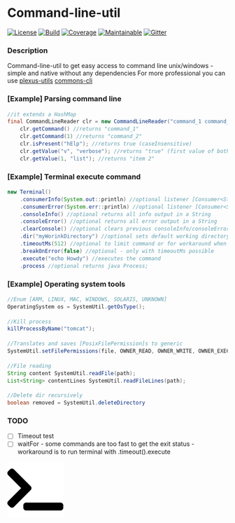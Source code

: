 # Command-line-util

[![License][License-Image]][License-Url]
[![Build][Build-Status-Image]][Build-Status-Url] 
[![Coverage][Coverage-image]][Coverage-Url] 
[![Maintainable][Maintainable-image]][Maintainable-Url] 
[![Gitter][Gitter-image]][Gitter-Url] 

### Description
Command-line-util to get easy access to command line unix/windows - simple and native without any dependencies
For more professional you can use [plexus-utils](https://github.com/sonatype/plexus-utils/tree/master/src/main/java/org/codehaus/plexus/util/cli) [commons-cli](https://commons.apache.org/proper/commons-cli/)

### \[Example\] Parsing command line
````java
//it extends a HashMap
final CommandLineReader clr = new CommandLineReader("command_1 command_2 --help -v=\"true\" --verbose=\"true\" -list=\"item 1\" --list=\"item 2\" --list=\"-item 3\"  ");
    clr.getCommand() //returns "command_1"
    clr.getCommand(1) //returns "command_2"
    clr.isPresent("hElp"); //returns true (caseInsensitive)
    clr.getValue("v", "verbose"); //returns "true" (first value of both)
    clr.getValue(1, "list"); //returns "item 2"
````

### \[Example\] Terminal execute command
````java
new Terminal()
    .consumerInfo(System.out::println) //optional listener [Consumer<String>]
    .consumerError(System.err::println) //optional listener [Consumer<String>]
    .consoleInfo() //optional returns all info output in a String
    .consoleError() //optional returns all error output in a String
    .clearConsole() //optional clears previous consoleInfo/consoleError console
    .dir("myWorinkDirectory") //optional sets default working directory
    .timeoutMs(512) //optional to limit command or for workaround when commands are too fast to return exit status
    .breakOnError(false) //optional - only with timeoutMs possible
    .execute("echo Howdy") //executes the command
    .process //optional returns java Process;
````
### \[Example\] Operating system tools
````java
//Enum [ARM, LINUX, MAC, WINDOWS, SOLARIS, UNKNOWN]
OperatingSystem os = SystemUtil.getOsType();

//Kill process
killProcessByName("tomcat");

//Translates and saves [PosixFilePermission]s to generic
SystemUtil.setFilePermissions(file, OWNER_READ, OWNER_WRITE, OWNER_EXECUTE);

//File reading
String content SystemUtil.readFile(path);
List<String> contentLines SystemUtil.readFileLines(path);

//Delete dir recursively
boolean removed = SystemUtil.deleteDirectory
````

### TODO
* [ ] Timeout test
* [ ] waitFor - some commands are too fast to get the exit status - workaround is to run terminal with .timeout().execute

![command-line-util](src/main/resources/banner.png "command-line-util")

[License-Url]: https://www.apache.org/licenses/LICENSE-2.0
[License-Image]: https://img.shields.io/badge/License-Apache2-blue.svg
[github-release]: https://github.com/YunaBraska/command-line-util
[Build-Status-Url]: https://travis-ci.org/YunaBraska/command-line-util
[Build-Status-Image]: https://travis-ci.org/YunaBraska/command-line-util.svg?branch=master
[Coverage-Url]: https://codecov.io/gh/YunaBraska/command-line-util?branch=master
[Coverage-image]: https://codecov.io/gh/YunaBraska/command-line-util/branch/master/graphs/badge.svg
[Version-url]: https://github.com/YunaBraska/command-line-util
[Version-image]: https://badge.fury.io/gh/YunaBraska%2Fcommand-line-util.svg
[Central-url]: https://search.maven.org/#search%7Cga%7C1%7Ca%3A%22command-line-util%22
[Central-image]: https://maven-badges.herokuapp.com/maven-central/berlin.yuna/command-line-util/badge.svg
[Maintainable-Url]: https://codeclimate.com/github/YunaBraska/command-line-util
[Maintainable-image]: https://codeclimate.com/github/YunaBraska/command-line-util.svg
[Gitter-Url]: https://gitter.im/nats-streaming-server-embedded/Lobby
[Gitter-image]: https://img.shields.io/badge/gitter-join%20chat%20%E2%86%92-brightgreen.svg
[Javadoc-url]: http://javadoc.io/doc/berlin.yuna/command-line-util
[Javadoc-image]: http://javadoc.io/badge/berlin.yuna/command-line-util.svg